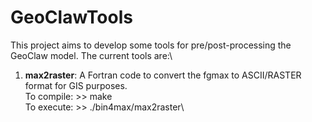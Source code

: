 # GeoClawTools
This project aims to develop some tools for pre/post-processing the GeoClaw model.
The current tools are:\
1. **max2raster**: A Fortran code to convert the fgmax to ASCII/RASTER format for GIS purposes.\
To compile: >> make \
To execute: >> ./bin4max/max2raster\
